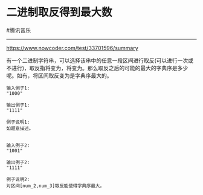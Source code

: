 # 二进制取反得到最大数

#腾讯音乐 

---

https://www.nowcoder.com/test/33701596/summary


有一个二进制字符串，可以选择该串中的任意一段区间进行取反(可以进行一次或不进行)，取反指将变为，将变为。那么取反之后的可能的最大的字典序是多少呢。如有，将区间取反变为是字典序最大的。

```
输入例子1:
"1000"

输出例子1:
"1111"

例子说明1:
如题意描述。
    

输入例子2:
"1001"

输出例子2:
"1111"

例子说明2:
对区间[num_2,num_3]取反能使得字典序最大。    
```